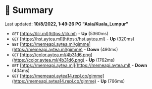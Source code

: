 # 📖 Summary
Last updated: **10/8/2022, 1:49:26 PG "Asia/Kuala_Lumpur"**

- `GET` [https://lilr.ml](https://lilr.ml) - **Up** (5360ms)
- `GET` [https://hst.aytea.ml](https://hst.aytea.ml) - **Up** (320ms)
- `GET` [https://memeapi.aytea.ml/gimme](https://memeapi.aytea.ml/gimme) - **Down** (490ms)
- `GET` [https://color.aytea.ml/4b31d6.png](https://color.aytea.ml/4b31d6.png) - **Up** (1762ms)
- `GET` [https://memeapi.aytea.ml](https://memeapi.aytea.ml) - **Down** (434ms)
- `GET` [https://memeapi.aytea14.repl.co/gimme](https://memeapi.aytea14.repl.co/gimme) - **Up** (766ms)
